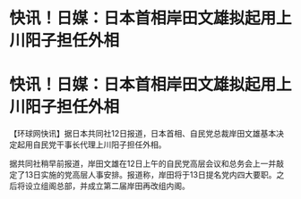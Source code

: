 # 快讯！日媒：日本首相岸田文雄拟起用上川阳子担任外相

# 快讯！日媒：日本首相岸田文雄拟起用上川阳子担任外相

【环球网快讯】据日本共同社12日报道，日本首相、自民党总裁岸田文雄基本决定起用自民党干事长代理上川阳子担任外相。

据共同社稍早前报道，岸田文雄在12日上午的自民党高层会议和总务会上一并敲定了13日实施的党高层人事安排。报道称，岸田将于13日提名党内四大要职。之后将设立组阁总部，并成立第二届岸田再改组内阁。

